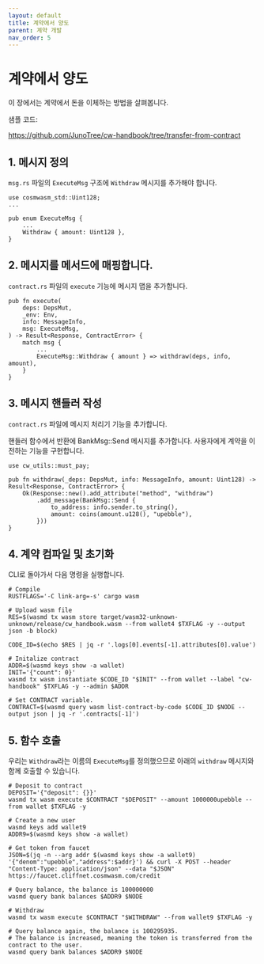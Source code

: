 ```yaml
---
layout: default
title: 계약에서 양도
parent: 계약 개발
nav_order: 5
---
```


# 계약에서 양도

이 장에서는 계약에서 돈을 이체하는 방법을 살펴봅니다.

샘플 코드:

https://github.com/JunoTree/cw-handbook/tree/transfer-from-contract

## 1. 메시지 정의

`msg.rs` 파일의 `ExecuteMsg` 구조에 `Withdraw` 메시지를 추가해야 합니다.

```
use cosmwasm_std::Uint128;
...

pub enum ExecuteMsg {
    ...
    Withdraw { amount: Uint128 },
}
```

## 2. 메시지를 메서드에 매핑합니다.

`contract.rs` 파일의 `execute` 기능에 메시지 맵을 추가합니다.

```
pub fn execute(
    deps: DepsMut,
    _env: Env,
    info: MessageInfo,
    msg: ExecuteMsg,
) -> Result<Response, ContractError> {
    match msg {
        ...
        ExecuteMsg::Withdraw { amount } => withdraw(deps, info, amount),
    }
}
```

## 3. 메시지 핸들러 작성

`contract.rs` 파일에 메시지 처리기 기능을 추가합니다.


핸들러 함수에서 반환에 BankMsg::Send 메시지를 추가합니다. 사용자에게 계약을 이전하는 기능을 구현합니다.

```
use cw_utils::must_pay;

pub fn withdraw(_deps: DepsMut, info: MessageInfo, amount: Uint128) -> Result<Response, ContractError> {
    Ok(Response::new().add_attribute("method", "withdraw")
        .add_message(BankMsg::Send {
            to_address: info.sender.to_string(),
            amount: coins(amount.u128(), "upebble"),
        }))
}
```

## 4. 계약 컴파일 및 초기화

CLI로 돌아가서 다음 명령을 실행합니다.

```
# Compile
RUSTFLAGS='-C link-arg=-s' cargo wasm

# Upload wasm file
RES=$(wasmd tx wasm store target/wasm32-unknown-unknown/release/cw_handbook.wasm --from wallet4 $TXFLAG -y --output json -b block)

CODE_ID=$(echo $RES | jq -r '.logs[0].events[-1].attributes[0].value')

# Initalize contract
ADDR=$(wasmd keys show -a wallet)
INIT='{"count": 0}'
wasmd tx wasm instantiate $CODE_ID "$INIT" --from wallet --label "cw-handbook" $TXFLAG -y --admin $ADDR

# Set CONTRACT variable.
CONTRACT=$(wasmd query wasm list-contract-by-code $CODE_ID $NODE --output json | jq -r '.contracts[-1]')
```

## 5. 함수 호출

우리는 `Withdraw`라는 이름의 `ExecuteMsg`를 정의했으므로 아래의 `withdraw` 메시지와 함께 호출할 수 있습니다.

```
# Deposit to contract
DEPOSIT='{"deposit": {}}'
wasmd tx wasm execute $CONTRACT "$DEPOSIT" --amount 1000000upebble --from wallet $TXFLAG -y

# Create a new user
wasmd keys add wallet9
ADDR9=$(wasmd keys show -a wallet)

# Get token from faucet
JSON=$(jq -n --arg addr $(wasmd keys show -a wallet9) '{"denom":"upebble","address":$addr}') && curl -X POST --header "Content-Type: application/json" --data "$JSON" https://faucet.cliffnet.cosmwasm.com/credit

# Query balance, the balance is 100000000
wasmd query bank balances $ADDR9 $NODE

# Withdraw
wasmd tx wasm execute $CONTRACT "$WITHDRAW" --from wallet9 $TXFLAG -y

# Query balance again, the balance is 100295935.
# The balance is increased, meaning the token is transferred from the contract to the user.
wasmd query bank balances $ADDR9 $NODE

```

